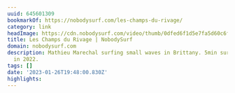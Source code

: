 ```yaml
---
uuid: 645601309
bookmarkOf: https://nobodysurf.com/les-champs-du-rivage/
category: link
headImage: https://cdn.nobodysurf.com/video/thumb/0dfed6f1d5e7fa5d60c6f79ae21a20b7.png
title: Les Champs du Rivage | NobodySurf
domain: nobodysurf.com
description: Mathieu Marechal surfing small waves in Brittany. 5min surfing edit filmed
  in 2022.
tags: []
date: '2023-01-26T19:48:00.830Z'
highlights:
---
```



